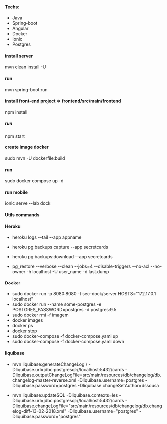 #### Techs:
 - Java
 - Spring-boot 
 - Angular 
 - Docker
 - Ionic
 - Postgres 
 
#### install server
mvn clean install -U

#### run
mvn spring-boot:run

#### install front-end project => frontend/src/main/frontend
npm install

##### run
npm start

#### create image docker
sudo mvn -U dockerfile:build

#### run
sudo docker compose up -d

#### run mobile
ionic serve --lab dock

#### Utils commands

#### Heroku
 - heroku logs --tail --app appname
 - heroku pg:backups capture --app secretcards
 - heroku pg:backups:download --app secretcards
 
  - pg_restore --verbose --clean --jobs=4 --disable-triggers --no-acl --no-owner -h localhost -U user_name -d last.dump


#### Docker
 - sudo docker run -p 8080:8080 -t sec-dock/server HOSTS="172.17.0.1 localhost"
 - sudo docker run --name some-postgres -e POSTGRES_PASSWORD=postgres -d postgres:9.5
 - sudo docker rmi -f imagem
 - docker images
 - docker ps 
 - docker stop <nome da imagem>	
 - sudo docker-compose -f docker-compose.yaml up
 - sudo docker-compose -f docker-compose.yaml down
 
#### liquibase
 - mvn liquibase:generateChangeLog \ 
      -Dliquibase.url=jdbc:postgresql://localhost:5432/cards -Dliquibase.outputChangeLogFile=src/main/resources/db/changelog/db.changelog-master-reverse.xml -Dliquibase.username=postgres -Dliquibase.password=postgres -Dliquibase.changeSetAuthor=dssousa 
 
 
- mvn liquibase:updateSQL -Dliquibase.contexts=les -Dliquibase.url=jdbc:postgresql://localhost:5432/cards -Dliquibase.changeLogFile="src/main/resources/db/changelog/db.changelog-diff-13-02-2018.xml" -Dliquibase.username="postgres" -Dliquibase.password="postgres"

 
 
 
 
 
 
